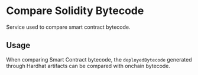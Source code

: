# Compare Solidity Bytecode

Service used to compare smart contract bytecode.

## Usage

When comparing Smart Contract bytecode, the `deployedBytecode` generated through Hardhat artifacts can be compared with onchain bytecode.

